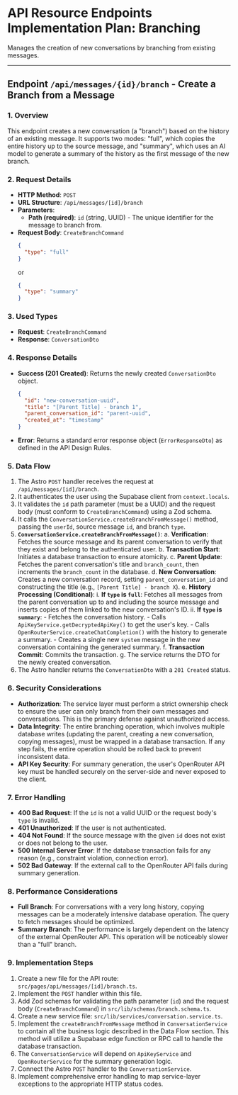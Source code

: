 # API Resource Endpoints Implementation Plan: Branching

Manages the creation of new conversations by branching from existing messages.

***

## Endpoint `/api/messages/{id}/branch` - Create a Branch from a Message

### 1. Overview

This endpoint creates a new conversation (a "branch") based on the history of an existing message. It supports two modes: "full", which copies the entire history up to the source message, and "summary", which uses an AI model to generate a summary of the history as the first message of the new branch.

### 2. Request Details

* **HTTP Method**: `POST`
* **URL Structure**: `/api/messages/[id]/branch`
* **Parameters**:
  * **Path (required)**: `id` (string, UUID) - The unique identifier for the message to branch from.
* **Request Body**: `CreateBranchCommand`
  ```json
  {
    "type": "full"
  }
  ```
  or
  ```json
  {
    "type": "summary"
  }
  ```

### 3. Used Types

* **Request**: `CreateBranchCommand`
* **Response**: `ConversationDto`

### 4. Response Details

* **Success (201 Created)**: Returns the newly created `ConversationDto` object.
  ```json
  {
    "id": "new-conversation-uuid",
    "title": "[Parent Title] - branch 1",
    "parent_conversation_id": "parent-uuid",
    "created_at": "timestamp"
  }
  ```
* **Error**: Returns a standard error response object (`ErrorResponseDto`) as defined in the API Design Rules.

### 5. Data Flow

1. The Astro `POST` handler receives the request at `/api/messages/[id]/branch`.
2. It authenticates the user using the Supabase client from `context.locals`.
3. It validates the `id` path parameter (must be a UUID) and the request body (must conform to `CreateBranchCommand`) using a Zod schema.
4. It calls the `ConversationService.createBranchFromMessage()` method, passing the `userId`, source message `id`, and branch `type`.
5. **`ConversationService.createBranchFromMessage()`**:
   a. **Verification**: Fetches the source message and its parent conversation to verify that they exist and belong to the authenticated user.
   b. **Transaction Start**: Initiates a database transaction to ensure atomicity.
   c. **Parent Update**: Fetches the parent conversation's title and `branch_count`, then increments the `branch_count` in the database.
   d. **New Conversation**: Creates a new conversation record, setting `parent_conversation_id` and constructing the title (e.g., `[Parent Title] - branch X`).
   e. **History Processing (Conditional)**:
   i. **If `type` is `full`**: Fetches all messages from the parent conversation up to and including the source message and inserts copies of them linked to the new conversation's ID.
   ii. **If `type` is `summary`**:
   \- Fetches the conversation history.
   \- Calls `ApiKeyService.getDecryptedApiKey()` to get the user's key.
   \- Calls `OpenRouterService.createChatCompletion()` with the history to generate a summary.
   \- Creates a single new `system` message in the new conversation containing the generated summary.
   f. **Transaction Commit**: Commits the transaction.
   g. The service returns the DTO for the newly created conversation.
6. The Astro handler returns the `ConversationDto` with a `201 Created` status.

### 6. Security Considerations

* **Authorization**: The service layer must perform a strict ownership check to ensure the user can only branch from their own messages and conversations. This is the primary defense against unauthorized access.
* **Data Integrity**: The entire branching operation, which involves multiple database writes (updating the parent, creating a new conversation, copying messages), must be wrapped in a database transaction. If any step fails, the entire operation should be rolled back to prevent inconsistent data.
* **API Key Security**: For summary generation, the user's OpenRouter API key must be handled securely on the server-side and never exposed to the client.

### 7. Error Handling

* **400 Bad Request**: If the `id` is not a valid UUID or the request body's `type` is invalid.
* **401 Unauthorized**: If the user is not authenticated.
* **404 Not Found**: If the source message with the given `id` does not exist or does not belong to the user.
* **500 Internal Server Error**: If the database transaction fails for any reason (e.g., constraint violation, connection error).
* **502 Bad Gateway**: If the external call to the OpenRouter API fails during summary generation.

### 8. Performance Considerations

* **Full Branch**: For conversations with a very long history, copying messages can be a moderately intensive database operation. The query to fetch messages should be optimized.
* **Summary Branch**: The performance is largely dependent on the latency of the external OpenRouter API. This operation will be noticeably slower than a "full" branch.

### 9. Implementation Steps

1. Create a new file for the API route: `src/pages/api/messages/[id]/branch.ts`.
2. Implement the `POST` handler within this file.
3. Add Zod schemas for validating the path parameter (`id`) and the request body (`CreateBranchCommand`) in `src/lib/schemas/branch.schema.ts`.
4. Create a new service file: `src/lib/services/conversation.service.ts`.
5. Implement the `createBranchFromMessage` method in `ConversationService` to contain all the business logic described in the Data Flow section. This method will utilize a Supabase edge function or RPC call to handle the database transaction.
6. The `ConversationService` will depend on `ApiKeyService` and `OpenRouterService` for the summary generation logic.
7. Connect the Astro `POST` handler to the `ConversationService`.
8. Implement comprehensive error handling to map service-layer exceptions to the appropriate HTTP status codes.
